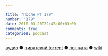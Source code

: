 ```yaml
---

title: "После РТ 179"
number: "179"
date: 2010-03-20T22:43:00+03:00
comments: true
categories: podcast
---
```

[аудио](http://cdn.radio-t.com/rt179post.mp3) ● [пиратский torrent](http://pirates.radio-t.com/torrents/rt179post.mp3.torrent) ● [лог чата](http://chat.radio-t.com/logs/radio-t-179.html) ● [wiki](http://wiki.radio-t.com/%D0%9F%D0%BE%D1%81%D0%BB%D0%B5_%D0%A0%D0%A2_179)<audio src="http://cdn.radio-t.com/rt179post.mp3" preload="none">
